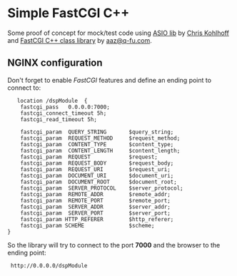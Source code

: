 # Simple FastCGI C++

Some proof of concept for mock/test code using [ASIO lib](http://think-async.com/Asio) by [Chris Kohlhoff](https://github.com/chriskohlhoff) and [FastCGI C++ class library](http://althenia.net/fcgicc) by [aaz@q-fu.com](mailto:aaz@q-fu.com).

## NGINX configuration

Don't forget to enable *FastCGI* features and define an ending point to connect to:

       location /dspModule  {
		fastcgi_pass   0.0.0.0:7000;
		fastcgi_connect_timeout 5h;
		fastcgi_read_timeout 5h;

		fastcgi_param  QUERY_STRING       $query_string;
		fastcgi_param  REQUEST_METHOD     $request_method;
		fastcgi_param  CONTENT_TYPE       $content_type;
		fastcgi_param  CONTENT_LENGTH     $content_length;
		fastcgi_param  REQUEST            $request;
		fastcgi_param  REQUEST_BODY       $request_body;
		fastcgi_param  REQUEST_URI        $request_uri;
		fastcgi_param  DOCUMENT_URI       $document_uri;
		fastcgi_param  DOCUMENT_ROOT      $document_root;
		fastcgi_param  SERVER_PROTOCOL    $server_protocol;
		fastcgi_param  REMOTE_ADDR        $remote_addr;
		fastcgi_param  REMOTE_PORT        $remote_port;
		fastcgi_param  SERVER_ADDR        $server_addr;
		fastcgi_param  SERVER_PORT        $server_port;
		fastcgi_param HTTP_REFERER        $http_referer;
		fastcgi_param SCHEME              $scheme;
	}

So the library will try to connect to the port **7000** and the browser to the ending point:

	 http://0.0.0.0/dspModule

